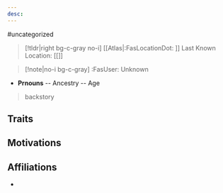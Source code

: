 ```yaml
---
desc: 
---
```


#uncategorized
>[!tldr|right bg-c-gray no-i] [[Atlas|:FasLocationDot: ]] Last Known Location: [[]]

> [!note|no-i bg-c-gray] :FasUser: Unknown

- **Prnouns** -- Ancestry -- Age

> backstory
## Traits


## Motivations


## Affiliations
- 